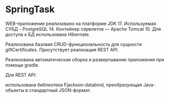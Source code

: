 # SpringTask
WEB-приложение реализовано на платформе JDK 17.
Используемая СУБД - PostgreSQL 14.
Контейнер сервлетов — Apache Tomcat 10.
Для доступа к БД использована Hibernate.

Реализована базовая CRUD-функциональность для сущности giftCertificates.
Присутствует реализация REST API.

Реализована автоматическая сборка и развертывание приложения при помощи gradle.

Для REST API:

использована библиотека Fjackson-databind, преобразующая Java-объекты в стандартный JSON-формат.
